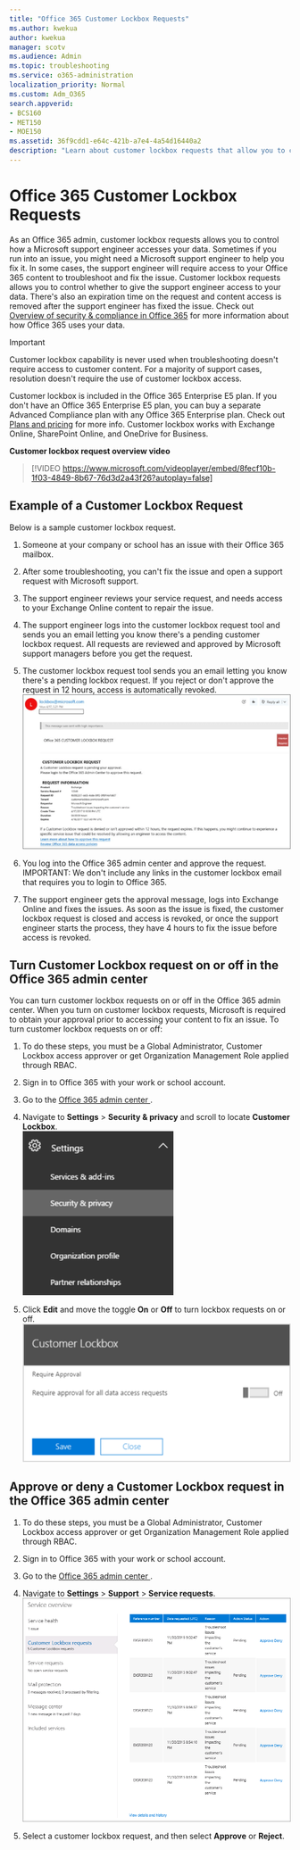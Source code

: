 ```yaml
---
title: "Office 365 Customer Lockbox Requests"
ms.author: kwekua
author: kwekua
manager: scotv
ms.audience: Admin
ms.topic: troubleshooting
ms.service: o365-administration
localization_priority: Normal
ms.custom: Adm_O365
search.appverid:
- BCS160
- MET150
- MOE150
ms.assetid: 36f9cdd1-e64c-421b-a7e4-4a54d16440a2
description: "Learn about customer lockbox requests that allow you to control how a Microsoft support engineer can access your data when you run into an issue."
---
```


# Office 365 Customer Lockbox Requests

As an Office 365 admin, customer lockbox requests allows you to control how a Microsoft support engineer accesses your data. Sometimes if you run into an issue, you might need a Microsoft support engineer to help you fix it. In some cases, the support engineer will require access to your Office 365 content to troubleshoot and fix the issue. Customer lockbox requests allows you to control whether to give the support engineer access to your data. There's also an expiration time on the request and content access is removed after the support engineer has fixed the issue. Check out [Overview of security &amp; compliance in Office 365](https://support.office.com/article/DCB83B2C-AC66-4CED-925D-50EB9698A0B2) for more information about how Office 365 uses your data. 
  
 > [!IMPORTANT]
> Customer lockbox capability is never used when troubleshooting doesn't require access to customer content. For a majority of support cases, resolution doesn't require the use of customer lockbox access. 
  
Customer lockbox is included in the Office 365 Enterprise E5 plan. If you don't have an Office 365 Enterprise E5 plan, you can buy a separate Advanced Compliance plan with any Office 365 Enterprise plan. Check out [Plans and pricing](https://products.office.com/en-us/business/office-365-enterprise-e5-business-software) for more info. Customer lockbox works with Exchange Online, SharePoint Online, and OneDrive for Business. 
  
**Customer lockbox request overview video**

> [!VIDEO https://www.microsoft.com/videoplayer/embed/8fecf10b-1f03-4849-8b67-76d3d2a43f26?autoplay=false]
  
## Example of a Customer Lockbox Request

Below is a sample customer lockbox request.
  
1. Someone at your company or school has an issue with their Office 365 mailbox.
    
2. After some troubleshooting, you can't fix the issue and open a support request with Microsoft support.
    
3. The support engineer reviews your service request, and needs access to your Exchange Online content to repair the issue.
    
4. The support engineer logs into the customer lockbox request tool and sends you an email letting you know there's a pending customer lockbox request. All requests are reviewed and approved by Microsoft support managers before you get the request.
    
5. The customer lockbox request tool sends you an email letting you know there's a pending lockbox request. If you reject or don't approve the request in 12 hours, access is automatically revoked.<br/>![Screenshot: Sample customer lockbox email](../media/1e578e60-271f-4a1f-97ff-d54d0f08c4cd.png)
  
6. You log into the Office 365 admin center and approve the request.<br/>IMPORTANT: We don't include any links in the customer lockbox email that requires you to login to Office 365. 
  
7. The support engineer gets the approval message, logs into Exchange Online and fixes the issues. As soon as the issue is fixed, the customer lockbox request is closed and access is revoked, or once the support engineer starts the process, they have 4 hours to fix the issue before access is revoked.
    
## Turn Customer Lockbox request on or off in the Office 365 admin center

You can turn customer lockbox requests on or off in the Office 365 admin center. When you turn on customer lockbox requests, Microsoft is required to obtain your approval prior to accessing your content to fix an issue. To turn customer lockbox requests on or off:
  
1. To do these steps, you must be a Global Administrator, Customer Lockbox access approver or get Organization Management Role applied through RBAC.
    
2. Sign in to Office 365 with your work or school account. 
    
3. Go to the [ Office 365 admin center ](../admin-overview/about-the-admin-center.md).
    
4. Navigate to **Settings** \> **Security &amp; privacy** and scroll to locate **Customer Lockbox**.<br/>![Edit Customer Lockbox in the admin center](../media/23b4bc33-96c5-4ad0-a190-f18d24b4374d.png)
  
5. Click **Edit** and move the toggle **On** or **Off** to turn lockbox requests on or off.<br/>![Require approval for Customer Lockbox](../media/ec03151d-9436-425c-9352-97ec8ae6b3a2.png)
  
## Approve or deny a Customer Lockbox request in the Office 365 admin center

1. To do these steps, you must be a Global Administrator, Customer Lockbox access approver or get Organization Management Role applied through RBAC.
    
2. Sign in to Office 365 with your work or school account. 
    
3. Go to the [ Office 365 admin center ](../admin-overview/about-the-admin-center.md).
    
4. Navigate to **Settings** \> **Support** \> **Service requests**.<br/>![Data access requests](../media/b99ec47a-1b6f-4841-b831-abf2cb615f77.png)
  
5. Select a customer lockbox request, and then select **Approve** or **Reject**.
    

